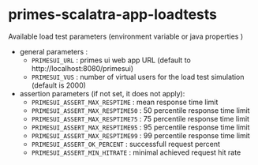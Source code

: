 # primes-scalatra-app-loadtests

Available load test parameters (environment variable or java properties )

* general parameters :
  * `PRIMESUI_URL` : primes ui web app URL (default to http://localhost:8080/primesui)
  * `PRIMESUI_VUS` : number of virtual users for the load test simulation (default is 2000)
* assertion parameters (if not set, it does not apply):
  * `PRIMESUI_ASSERT_MAX_RESPTIME` : mean response time limit
  * `PRIMESUI_ASSERT_MAX_RESPTIME50` : 50 percentile response time limit
  * `PRIMESUI_ASSERT_MAX_RESPTIME75` : 75 percentile response time limit
  * `PRIMESUI_ASSERT_MAX_RESPTIME95` : 95 percentile response time limit
  * `PRIMESUI_ASSERT_MAX_RESPTIME99` : 99 percentile response time limit
  * `PRIMESUI_ASSERT_OK_PERCENT` : successfull request percent
  * `PRIMESUI_ASSERT_MIN_HITRATE` : minimal achieved request hit rate

